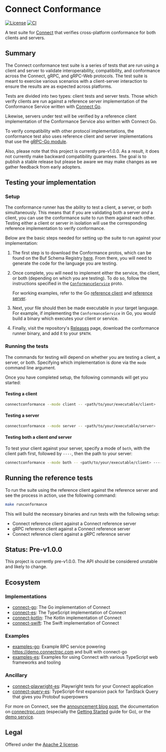 # Connect Conformance

[![License](https://img.shields.io/github/license/connectrpc/conformance?color=blue)][license]
[![CI](https://github.com/connectrpc/conformance/actions/workflows/ci.yaml/badge.svg?branch=main)][ci]

A test suite for [Connect](https://connectrpc.com) that verifies cross-platform conformance for
both clients and servers.

## Summary

The Connect conformance test suite is a series of tests that are run using a client and server to validate interoperability,
compatibility, and conformance across the Connect, gRPC, and gRPC-Web protocols. The test suite is meant to exercise
various scenarios with a client-server interaction to ensure the results are as expected across platforms.

Tests are divided into two types: client tests and server tests. Those which verify clients are run against a
reference server implementation of the Conformance Service written with [Connect Go](https://github.com/connectrpc/connect-go).

Likewise, servers under test will be verified by a reference client implementation of the Conformance
Service also written with Connect Go.

To verify compatibility with other protocol implementations, the conformance test also uses reference client
and server implementations that use the [gRPC-Go module](https://github.com/grpc/grpc-go).

Also, please note that this project is currently pre-v1.0.0. As a result, it does not currently make backward compatibility
guarantees. The goal is to publish a stable release but please be aware we may make changes
as we gather feedback from early adopters.

## Testing your implementation

### Setup

The conformance runner has the ability to test a client, a server, or both simultaneously. This means that if you are
validating both a server _and_ a client, you can use the conformance suite to run them against each other. Testing either a client
or server in isolation will use the corresponding reference implementation to verify conformance.

Below are the basic steps needed for setting up the suite to run against your implementation:

1. The first step is to download the Conformance protos, which can be found on the Buf Schema Registry [here](https://buf.build/connectrpc/conformance).
   From there, you will need to generate the code for the language you are testing.

2. Once complete, you will need to implement either the service, the client, or both (depending on which you are testing).
   To do so, follow the instructions specified in the
   [`ConformanceService`](https://buf.build/connectrpc/conformance/file/main:connectrpc/conformance/v1/service.proto) proto.

   For working examples, refer to the Go [reference client](./internal/app/referenceclient)
   and [reference server](./internal/app/referenceserver).

3. Next, your file should then be made executable in your target language. For example, if implementing the
  `ConformanceService` in Go, you would build a binary which executes your client or service.

4. Finally, visit the repository's [Releases](https://github.com/connectrpc/conformance/releases) page, download
   the conformance runner binary, and add it to your `$PATH`.


### Running the tests

The commands for testing will depend on whether you are testing a client, a server, or both.
Specifying which implementation is done via the `mode` command line argument.

Once you have completed setup, the following commands will get you started:

#### Testing a client

```bash
connectconformance --mode client -- <path/to/your/executable/client>
```

#### Testing a server

```bash
connectconformance --mode server -- <path/to/your/executable/server>
```

#### Testing both a client _and_ server

To test your client against your server, specify a mode of `both`, with the client
path first, followed by `----`, then the path to your server:

```bash
connectconformance --mode both -- <path/to/your/executable/client> ---- <path/to/your/executable/server>
```

## Running the reference tests

To run the suite using the reference client against the reference server and see
the process in action, use the following command:

```bash
make runconformance
```

This will build the necessary binaries and run tests with the following setup:

* Connect reference client against a Connect reference server
* gRPC reference client against a Connect reference server
* Connect reference client against a gRPC reference server

## Status: Pre-v1.0.0

This project is currently pre-v1.0.0. The API should be considered unstable and likely to change.

## Ecosystem

### Implementations

* [connect-go](https://github.com/connectrpc/connect-go):
  The Go implementation of Connect
* [connect-es](https://github.com/connectrpc/connect-es):
  The TypeScript implementation of Connect
* [connect-kotlin](https://github.com/connectrpc/connect-kotlin):
  The Kotlin implementation of Connect
* [connect-swift](https://github.com/connectrpc/connect-swift):
  The Swift implementation of Connect

### Examples

* [examples-go](https://github.com/connectrpc/examples-go):
  Example RPC service powering https://demo.connectrpc.com and built with connect-go
* [examples-es](https://github.com/connectrpc/examples-es):
  Examples for using Connect with various TypeScript web frameworks and tooling

### Ancillary

* [connect-playwright-es](https://github.com/connectrpc/connect-playwright-es):
  Playwright tests for your Connect application
* [connect-query-es](https://github.com/connectrpc/connect-query-es):
  TypeScript-first expansion pack for TanStack Query that gives you Protobuf superpowers


For more on Connect, see the [announcement blog post][blog], the documentation
on [connectrpc.com][docs] (especially the [Getting Started] guide for Go), or
the [demo service][demo].

## Legal

Offered under the [Apache 2 license][license].

[license]: https://github.com/connectrpc/conformance/blob/main/LICENSE
[Getting Started]: https://connectrpc.com/docs/go/getting-started
[blog]: https://buf.build/blog/connect-a-better-grpc
[ci]: https://github.com/connectrpc/conformance/actions/workflows/ci.yaml
[connect-go]: https://github.com/connectrpc/connect-go
[connect-es]: https://github.com/connectrpc/connect-es
[demo]: https://github.com/connectrpc/examples-go
[docs]: https://connectrpc.com
[license]: https://github.com/connectrpc/conformance/blob/main/LICENSE
[protobuf-es]: https://github.com/bufbuild/protobuf-es
